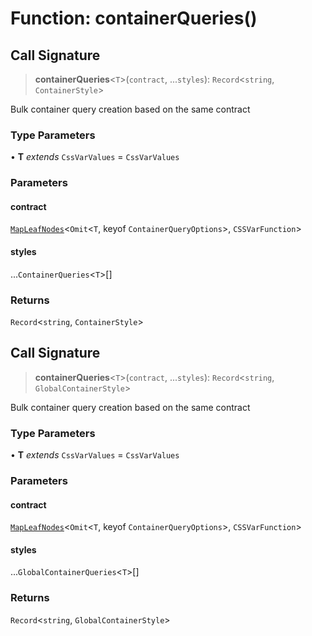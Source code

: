 # Function: containerQueries()

## Call Signature

> **containerQueries**\<`T`\>(`contract`, ...`styles`): `Record`\<`string`, `ContainerStyle`\>

Bulk container query creation based on the same contract

### Type Parameters

• **T** *extends* `CssVarValues` = `CssVarValues`

### Parameters

#### contract

[`MapLeafNodes`](../type-aliases/MapLeafNodes.md)\<`Omit`\<`T`, keyof `ContainerQueryOptions`\>, `CSSVarFunction`\>

#### styles

...`ContainerQueries`\<`T`\>[]

### Returns

`Record`\<`string`, `ContainerStyle`\>

## Call Signature

> **containerQueries**\<`T`\>(`contract`, ...`styles`): `Record`\<`string`, `GlobalContainerStyle`\>

Bulk container query creation based on the same contract

### Type Parameters

• **T** *extends* `CssVarValues` = `CssVarValues`

### Parameters

#### contract

[`MapLeafNodes`](../type-aliases/MapLeafNodes.md)\<`Omit`\<`T`, keyof `ContainerQueryOptions`\>, `CSSVarFunction`\>

#### styles

...`GlobalContainerQueries`\<`T`\>[]

### Returns

`Record`\<`string`, `GlobalContainerStyle`\>
